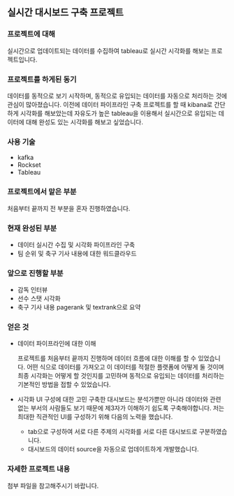 ## 실시간 대시보드 구축 프로젝트



### 프로젝트에 대해

실시간으로 업데이트되는 데이터를 수집하여 tableau로 실시간 시각화를 해보는 프로젝트입니다.



### 프로젝트를 하게된 동기

데이터를 동적으로 보기 시작하며, 동적으로 유입되는 데이터를 자동으로 처리하는 것에 관심이 많아졌습니다. 이전에 데이터 파이프라인 구축 프로젝트를 할 때 kibana로 간단하게 시각화를 해보았는데 자유도가 높은 tableau을 이용해서 실시간으로 유입되는 데이터에 대해 완성도 있는 시각화를 해보고 싶었습니다.



### 사용 기술

* kafka
* Rockset
* Tableau



### 프로젝트에서 맡은 부분

처음부터 끝까지 전 부분을 혼자 진행하였습니다.



### 현재 완성된 부분

* 데이터 실시간 수집 및 시각화 파이프라인 구축
* 팀 순위 및 축구 기사 내용에 대한 워드클라우드



### 앞으로 진행할 부분

* 감독 인터뷰
* 선수 스탯 시각화
* 축구 기사 내용 pagerank 및 textrank으로 요약



### 얻은 것

* 데이터 파이프라인에 대한 이해

  프로젝트를 처음부터 끝까지 진행하며 데이터 흐름에 대한 이해를 할 수 있었습니다. 어떤 식으로 데이터를 가져오고 이 데이터를 적절한 플랫폼에 어떻게 둘 것이며 최종 시각화는 어떻게 할 것인지를 고민하며 동적으로 유입되는 데이터를 처리하는 기본적인 방법을 접할 수 있었습니다.

* 시각화 UI 구성에 대한 고민
구축한 대시보드는 분석가뿐만 아니라 데이터와 관련 없는 부서의 사람들도 보기 때문에 제3자가 이해하기 쉽도록 구축해야합니다. 저는 최대한 직관적인 UI를 구성하기 위해 다음의 노력을 했습니다.
  
  * tab으로 구성하여 서로 다른 주제의 시각화를 서로 다른 대시보드로 구분하였습니다.
  * 대시보드의 데이터 source을 자동으로 업데이트하게 개발했습니다.



### 자세한 프로젝트 내용

첨부 파일을 참고해주시기 바랍니다.

